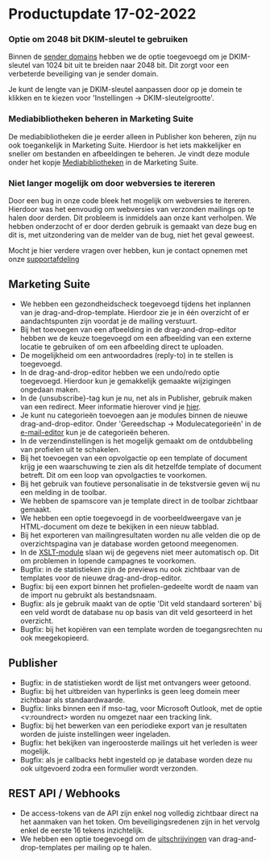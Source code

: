 # Productupdate 17-02-2022

### Optie om 2048 bit DKIM-sleutel te gebruiken
Binnen de [sender domains](https://ms.copernica.com/#/admin/account/senderdomains) hebben we de optie toegevoegd om je DKIM-sleutel van 1024 bit uit te breiden naar 2048 bit. Dit zorgt voor een verbeterde beveiliging van je sender domain.

Je kunt de lengte van je DKIM-sleutel aanpassen door op je domein te klikken en te kiezen voor 'Instellingen -> DKIM-sleutelgrootte'.
 
### Mediabibliotheken beheren in Marketing Suite
De mediabibliotheken die je eerder alleen in Publisher kon beheren, zijn nu ook toegankelijk in Marketing Suite. Hierdoor is het iets makkelijker en sneller om bestanden en afbeeldingen te beheren. Je vindt deze module onder het kopje [Mediabibliotheken](https://ms.copernica.com/#/medialibraries) in de Marketing Suite.

### Niet langer mogelijk om door webversies te itereren
Door een bug in onze code bleek het mogelijk om webversies te itereren. Hierdoor was het eenvoudig om webversies van verzonden mailings op te halen door derden. Dit probleem is inmiddels aan onze kant verholpen. We hebben onderzocht of er door derden gebruik is gemaakt van deze bug en dit is, met uitzondering van de melder van de bug, niet het geval geweest. 

Mocht je hier verdere vragen over hebben, kun je contact opnemen met onze [supportafdeling](mailto:support@copernica.com)

## Marketing Suite
- We hebben een gezondheidscheck toegevoegd tijdens het inplannen van je drag-and-drop-template. Hierdoor zie je in één overzicht of er aandachtspunten zijn voordat je de mailing verstuurt.
- Bij het toevoegen van een afbeelding in de drag-and-drop-editor hebben we de keuze toegevoegd om een afbeelding van een externe locatie te gebruiken of om een afbeelding direct te uploaden.
- De mogelijkheid om een antwoordadres (reply-to) in te stellen is toegevoegd.
- In de drag-and-drop-editor hebben we een undo/redo optie toegevoegd. Hierdoor kun je gemakkelijk gemaakte wijzigingen ongedaan maken. 
- In de {unsubscribe}-tag kun je nu, net als in Publisher, gebruik maken van een redirect. Meer informatie hierover vind je [hier](https://www.copernica.com/nl/documentation/email-editor-unsubscribelink-webversion).
- Je kunt nu categorieën toevoegen aan je modules binnen de nieuwe drag-and-drop-editor. Onder 'Gereedschap -> Modulecategorieën' in de [e-mail-editor](https://ms.copernica.com/#/design) kun je de categorieën beheren.
- In de verzendinstellingen is het mogelijk gemaakt om de ontdubbeling van profielen uit te schakelen.
- Bij het toevoegen van een opvolgactie op een template of document krijg je een waarschuwing te zien als dit hetzelfde template of document betreft. Dit om een loop van opvolgacties te voorkomen.
- Bij het gebruik van foutieve personalisatie in de tekstversie geven wij nu een melding in de toolbar.
- We hebben de spamscore van je template direct in de toolbar zichtbaar gemaakt.
- We hebben een optie toegevoegd in de voorbeeldweergave van je HTML-document om deze te bekijken in een nieuw tabblad. 
- Bij het exporteren van mailingresultaten worden nu alle velden die op de overzichtspagina van je database worden getoond meegenomen.
- In de [XSLT-module](https://ms.copernica.com/#/xslt) slaan wij de gegevens niet meer automatisch op. Dit om problemen in lopende campagnes te voorkomen.
- Bugfix: in de statistieken zijn de previews nu ook zichtbaar van de templates voor de nieuwe drag-and-drop-editor.
- Bugfix: bij een export binnen het profielen-gedeelte wordt de naam van de import nu gebruikt als bestandsnaam.
- Bugfix: als je gebruik maakt van de optie 'Dit veld standaard sorteren' bij een veld wordt de database nu op basis van dit veld gesorteerd in het overzicht.
- Bugfix: bij het kopiëren van een template worden de toegangsrechten nu ook meegekopieerd.

## Publisher
- Bugfix: in de statistieken wordt de lijst met ontvangers weer getoond.
- Bugfix: bij het uitbreiden van hyperlinks is geen leeg domein meer zichtbaar als standaardwaarde.
- Bugfix: links binnen een if mso-tag, voor Microsoft Outlook, met de optie <v:roundrect> worden nu omgezet naar een tracking link.
- Bugfix: bij het bewerken van een periodieke export van je resultaten worden de juiste instellingen weer ingeladen.
- Bugfix: het bekijken van ingeroosterde mailings uit het verleden is weer mogelijk.
- Bugfix: als je callbacks hebt ingesteld op je database worden deze nu ook uitgevoerd zodra een formulier wordt verzonden.

## REST API / Webhooks
- De access-tokens van de API zijn enkel nog volledig zichtbaar direct na het aanmaken van het token. Om beveiligingsredenen zijn in het vervolg enkel de eerste 16 tekens inzichtelijk. 
- We hebben een optie toegevoegd om de [uitschrijvingen](https://www.copernica.com/nl/documentation/restv3/rest-get-ms-emailing-unsubscribes) van drag-and-drop-templates per mailing op te halen.

